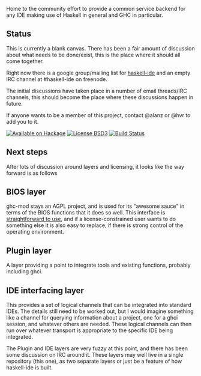 Home to the community effort to provide a common service backend for any IDE
making use of Haskell in general and GHC in particular.

Status
------

This is currently a blank canvas. There has been a fair amount of discussion
about what needs to be done/exist, this is the place where it should all come
together.

Right now there is a google group/mailing list for
[haskell-ide](https://groups.google.com/forum/#!forum/haskell-ide) and an empty
IRC channel at #haskell-ide on freenode.

The initial discussions have taken place in a number of email threads/IRC
channels, this should become the place where these discussions happen in future.

If anyone wants to be a member of this project, contact @alanz or @hvr to add
you to it.

[![Available on Hackage][badge-hackage]][hackage]
[![License BSD3][badge-license]][license]
[![Build Status][badge-travis]][travis]

[badge-travis]: https://travis-ci.org/haskell/haskell-ide.png?branch=master
[travis]: https://travis-ci.org/haskell/haskell-ide
[badge-hackage]: https://img.shields.io/hackage/v/haskell-ide.svg?dummy
[hackage]: https://hackage.haskell.org/package/haskell-ide
[badge-license]: https://img.shields.io/badge/license-BSD3-green.svg?dummy
[license]: https://github.com/haskell/haskell-ide/blob/master/LICENSE

Next steps
----------

After lots of discussion around layers and licensing, it looks like the way
forward is as follows

## BIOS layer

ghc-mod stays an AGPL project, and is used for its "awesome sauce" in terms of
the BIOS functions that it does so well. This interface is
[straightforward to use](http://alanz.github.io/haskell%20refactorer/2015/10/02/ghc-mod-for-tooling),
and if a license-constrained user wants to do something else it is also easy to
replace, if there is strong control of the operating environment.

## Plugin layer

A layer providing a point to integrate tools and existing functions, probably
including ghci.

## IDE interfacing layer

This provides a set of logical channels that can be integrated into standard
IDEs. The details still need to be worked out, but I would imagine something
like a channel for querying information about a project, one for a ghci session,
and whatever others are needed. These logical channels can then run over
whatever transport is appropriate to the specific IDE being integrated.

The Plugin and IDE layers are very fuzzy at this point, and there has been some
discussion on IRC around it. These layers may well live in a single repository
(this one), as two separate layers or just be a feature of how haskell-ide is
built.

